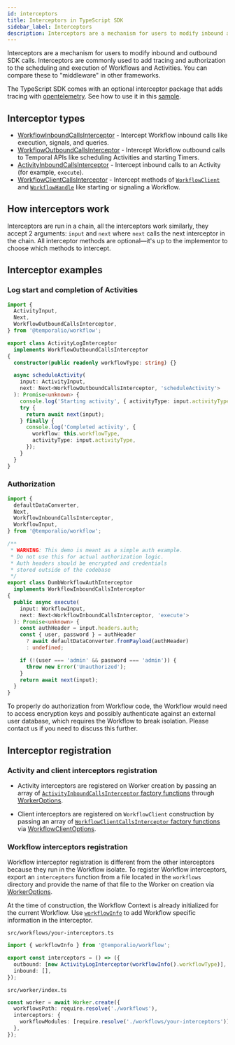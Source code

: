 ```yaml
---
id: interceptors
title: Interceptors in TypeScript SDK
sidebar_label: Interceptors
description: Interceptors are a mechanism for users to modify inbound and outbound SDK calls. Interceptors are commonly used to add tracing and authorization to the scheduling and execution of Workflows and Activities. You can compare these to "middleware" in other frameworks.
---
```


Interceptors are a mechanism for users to modify inbound and outbound SDK calls.
Interceptors are commonly used to add tracing and authorization to the scheduling and execution of Workflows and Activities.
You can compare these to "middleware" in other frameworks.

The TypeScript SDK comes with an optional interceptor package that adds tracing with [opentelemetry](https://www.npmjs.com/package/@temporalio/interceptors-opentelemetry). See how to use it in this [sample](https://github.com/temporalio/samples-typescript/tree/main/interceptors-opentelemetry).

## Interceptor types

- [WorkflowInboundCallsInterceptor](https://typescript.temporal.io/api/interfaces/workflow.WorkflowInboundCallsInterceptor/) - Intercept Workflow inbound calls like execution, signals, and queries.
- [WorkflowOutboundCallsInterceptor](https://typescript.temporal.io/api/interfaces/workflow.WorkflowOutboundCallsInterceptor/) - Intercept Workflow outbound calls to Temporal APIs like scheduling Activities and starting Timers.
- [ActivityInboundCallsInterceptor](https://typescript.temporal.io/api/interfaces/worker.ActivityInboundCallsInterceptor) - Intercept inbound calls to an Activity (for example, `execute`).
- [WorkflowClientCallsInterceptor](https://typescript.temporal.io/api/interfaces/client.WorkflowClientCallsInterceptor/) - Intercept methods of [`WorkflowClient`](https://typescript.temporal.io/api/classes/client.WorkflowClient/) and [`WorkflowHandle`](https://typescript.temporal.io/api/interfaces/client.WorkflowHandle) like starting or signaling a Workflow.

## How interceptors work

Interceptors are run in a chain, all the interceptors work similarly, they accept 2 arguments: `input` and `next` where `next` calls the next interceptor in the chain.
All interceptor methods are optional—it's up to the implementor to choose which methods to intercept.

## Interceptor examples

<!--TODO use snipsync-->

### Log start and completion of Activities

```ts
import {
  ActivityInput,
  Next,
  WorkflowOutboundCallsInterceptor,
} from '@temporalio/workflow';

export class ActivityLogInterceptor
  implements WorkflowOutboundCallsInterceptor
{
  constructor(public readonly workflowType: string) {}

  async scheduleActivity(
    input: ActivityInput,
    next: Next<WorkflowOutboundCallsInterceptor, 'scheduleActivity'>
  ): Promise<unknown> {
    console.log('Starting activity', { activityType: input.activityType });
    try {
      return await next(input);
    } finally {
      console.log('Completed activity', {
        workflow: this.workflowType,
        activityType: input.activityType,
      });
    }
  }
}
```

### Authorization

```ts
import {
  defaultDataConverter,
  Next,
  WorkflowInboundCallsInterceptor,
  WorkflowInput,
} from '@temporalio/workflow';

/**
 * WARNING: This demo is meant as a simple auth example.
 * Do not use this for actual authorization logic.
 * Auth headers should be encrypted and credentials
 * stored outside of the codebase
 */
export class DumbWorkflowAuthInterceptor
  implements WorkflowInboundCallsInterceptor
{
  public async execute(
    input: WorkflowInput,
    next: Next<WorkflowInboundCallsInterceptor, 'execute'>
  ): Promise<unknown> {
    const authHeader = input.headers.auth;
    const { user, password } = authHeader
      ? await defaultDataConverter.fromPayload(authHeader)
      : undefined;

    if (!(user === 'admin' && password === 'admin')) {
      throw new Error('Unauthorized');
    }
    return await next(input);
  }
}
```

To properly do authorization from Workflow code, the Workflow would need to access encryption keys and possibly authenticate against an external user database, which requires the Workflow to break isolation.
Please contact us if you need to discuss this further.

## Interceptor registration

### Activity and client interceptors registration

- Activity interceptors are registered on Worker creation by passing an array of [`ActivityInboundCallsInterceptor` factory functions](https://typescript.temporal.io/api/interfaces/worker.ActivityInboundCallsInterceptorFactory) through [WorkerOptions](https://typescript.temporal.io/api/interfaces/worker.WorkerOptions#interceptors).

- Client interceptors are registered on `WorkflowClient` construction by passing an array of [`WorkflowClientCallsInterceptor` factory functions](https://typescript.temporal.io/api/interfaces/client.WorkflowClientCallsInterceptorFactory) via [WorkflowClientOptions](https://typescript.temporal.io/api/interfaces/client.WorkflowClientOptions#interceptors).

### Workflow interceptors registration

Workflow interceptor registration is different from the other interceptors because they run in the Workflow isolate. To register Workflow interceptors, export an `interceptors` function from a file located in the `workflows` directory and provide the name of that file to the Worker on creation via [WorkerOptions](https://typescript.temporal.io/api/interfaces/worker.WorkerOptions#interceptors).

At the time of construction, the Workflow Context is already initialized for the current Workflow.
Use [`workflowInfo`](https://typescript.temporal.io/api/namespaces/workflow#workflowinfo) to add Workflow specific information in the interceptor.

`src/workflows/your-interceptors.ts`

```ts
import { workflowInfo } from '@temporalio/workflow';

export const interceptors = () => ({
  outbound: [new ActivityLogInterceptor(workflowInfo().workflowType)],
  inbound: [],
});
```

`src/worker/index.ts`

```ts
const worker = await Worker.create({
  workflowsPath: require.resolve('./workflows'),
  interceptors: {
    workflowModules: [require.resolve('./workflows/your-interceptors')],
  },
});
```
